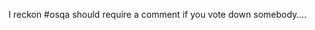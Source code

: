 <!--
id: 997005092
link: http://kevinisom.info/post/997005092/i-reckon-osqa-should-require-a-comment-if-you
slug: i-reckon-osqa-should-require-a-comment-if-you
date: Mon Aug 23 2010 18:57:24 GMT+1200 (NZST)
raw: {"blog_name":"kevinisom","id":997005092,"post_url":"http://kevinisom.info/post/997005092/i-reckon-osqa-should-require-a-comment-if-you","slug":"i-reckon-osqa-should-require-a-comment-if-you","type":"text","date":"2010-08-23 06:57:24 GMT","timestamp":1282546644,"state":"published","format":"html","reblog_key":"xFfmh2hf","tags":[],"short_url":"http://tmblr.co/Zw68YyxRHSa","highlighted":[],"feed_item":"http://twitter.com/kev_nz/statuses/21886657298","from_feed_id":"650289","note_count":0,"title":null,"body":"<p>I reckon #osqa should require a comment if you vote down somebody&#8230;.</p>"}
publish: 2010-08-023
tags: 
title: null
-->


I reckon \#osqa should require a comment if you vote down somebody….


